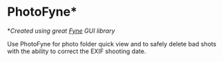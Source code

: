 # PhotoFyne*

\**Created using great [Fyne](https://github.com/fyne-io/fyne) GUI library*

Use PhotoFyne for photo folder quick view and to safely delete bad shots with the ability to correct the EXIF shooting date.
